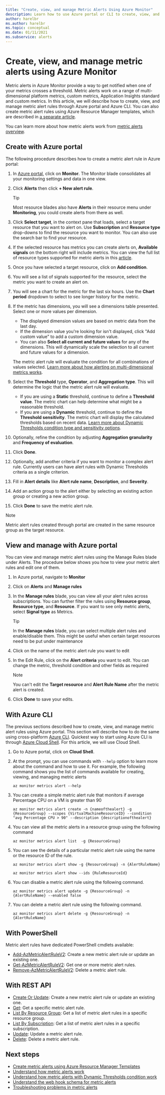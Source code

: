 ```yaml
---
title: "Create, view, and manage Metric Alerts Using Azure Monitor"
description: Learn how to use Azure portal or CLI to create, view, and manage metric alert rules.
author: harelbr
ms.author: harelbr
ms.topic: conceptual
ms.date: 01/11/2021
ms.subservice: alerts
---
```

# Create, view, and manage metric alerts using Azure Monitor

Metric alerts in Azure Monitor provide a way to get notified when one of your metrics crosses a threshold. Metric alerts work on a range of multi-dimensional platform metrics, custom metrics, Application Insights standard and custom metrics. In this article, we will describe how to create, view, and manage metric alert rules through Azure portal and Azure CLI. You can also create metric alert rules using Azure Resource Manager templates, which are described in [a separate article](../platform/alerts-metric-create-templates.md).

You can learn more about how metric alerts work from [metric alerts overview](../platform/alerts-metric-overview.md).

## Create with Azure portal

The following procedure describes how to create a metric alert rule in Azure portal:

1. In [Azure portal](https://portal.azure.com), click on **Monitor**. The Monitor blade consolidates all your monitoring settings and data in one view.

2. Click **Alerts** then click **+ New alert rule**.

    > [!TIP]
    > Most resource blades also have **Alerts** in their resource menu under **Monitoring**, you could create alerts from there as well.

3. Click **Select target**, in the context pane that loads, select a target resource that you want to alert on. Use **Subscription** and **Resource type** drop-downs to find the resource you want to monitor. You can also use the search bar to find your resource.

4. If the selected resource has metrics you can create alerts on, **Available signals** on the bottom right will include metrics. You can view the full list of resource types supported for metric alerts in this [article](../platform/alerts-metric-near-real-time.md#metrics-and-dimensions-supported).

5. Once you have selected a target resource, click on **Add condition**.

6. You will see a list of signals supported for the resource, select the metric you want to create an alert on.

7. You will see a chart for the metric for the last six hours. Use the **Chart period** dropdown to select to see longer history for the metric.

8. If the metric has dimensions, you will see a dimensions table presented. Select one or more values per dimension.
    - The displayed dimension values are based on metric data from the last day.
    - If the dimension value you're looking for isn't displayed, click "Add custom value" to add a custom dimension value.
    - You can also **Select all current and future values** for any of the dimensions. This will dynamically scale the selection to all current and future values for a dimension.

    The metric alert rule will evaluate the condition for all combinations of values selected. [Learn more about how alerting on multi-dimensional metrics works](../platform/alerts-metric-overview.md).

9. Select the **Threshold** type, **Operator**, and **Aggregation type**. This will determine the logic that the metric alert rule will evaluate.
    - If you are using a **Static** threshold, continue to define a **Threshold value**. The metric chart can help determine what might be a reasonable threshold.
    - If you are using a **Dynamic** threshold, continue to define the **Threshold sensitivity**. The metric chart will display the calculated thresholds based on recent data. [Learn more about Dynamic Thresholds condition type and sensitivity options](../alerts/alerts-dynamic-thresholds.md).

10. Optionally, refine the condition by adjusting **Aggregation granularity** and **Frequency of evaluation**. 

11. Click **Done**.

12. Optionally, add another criteria if you want to monitor a complex alert rule. Currently users can have alert rules with Dynamic Thresholds criteria as a single criterion.

13. Fill in **Alert details** like **Alert rule name**, **Description**, and **Severity**.

14. Add an action group to the alert either by selecting an existing action group or creating a new action group.

15. Click **Done** to save the metric alert rule.

> [!NOTE]
> Metric alert rules created through portal are created in the same resource group as the target resource.

## View and manage with Azure portal

You can view and manage metric alert rules using the Manage Rules blade under Alerts. The procedure below shows you how to view your metric alert rules and edit one of them.

1. In Azure portal, navigate to **Monitor**

2. Click on **Alerts** and **Manage rules**

3. In the **Manage rules** blade, you can view all your alert rules across subscriptions. You can further filter the rules using  **Resource group**, **Resource type**, and **Resource**. If you want to see only metric alerts, select **Signal type** as Metrics.

    > [!TIP]
    > In the **Manage rules** blade, you can select multiple alert rules and enable/disable them. This might be useful when certain target resources need to be put under maintenance

4. Click on the name of the metric alert rule you want to edit

5. In the Edit Rule, click on the **Alert criteria** you want to edit. You can change the metric, threshold condition and other fields as required

    > [!NOTE]
    > You can't edit the **Target resource** and **Alert Rule Name** after the metric alert is created.

6. Click **Done** to save your edits.


## With Azure CLI

The previous sections described how to create, view, and manage metric alert rules using Azure portal. This section will describe how to do the same using cross-platform [Azure CLI](/cli/azure/get-started-with-azure-cli?view=azure-cli-latest). Quickest way to start using Azure CLI is through [Azure Cloud Shell](../../cloud-shell/overview.md?view=azure-cli-latest). For this article, we will use Cloud Shell.

1. Go to Azure portal, click on **Cloud Shell**.

2. At the prompt, you can use commands with ``--help`` option to learn more about the command and how to use it. For example, the following command shows you the list of commands available for creating, viewing, and managing metric alerts

    ```azurecli
    az monitor metrics alert --help
    ```

3. You can create a simple metric alert rule that monitors if average Percentage CPU on a VM is greater than 90

    ```azurecli
    az monitor metrics alert create -n {nameofthealert} -g {ResourceGroup} --scopes {VirtualMachineResourceID} --condition "avg Percentage CPU > 90" --description {descriptionofthealert}
    ```

4. You can view all the metric alerts in a resource group using the following command

    ```azurecli
    az monitor metrics alert list  -g {ResourceGroup}
    ```

5. You can see the details of a particular metric alert rule using the name or the resource ID of the rule.

    ```azurecli
    az monitor metrics alert show -g {ResourceGroup} -n {AlertRuleName}
    ```

    ```azurecli
    az monitor metrics alert show --ids {RuleResourceId}
    ```

6. You can disable a metric alert rule using the following command.

    ```azurecli
    az monitor metrics alert update -g {ResourceGroup} -n {AlertRuleName} --enabled false
    ```

7. You can delete a metric alert rule using the following command.

    ```azurecli
    az monitor metrics alert delete -g {ResourceGroup} -n {AlertRuleName}
    ```

## With PowerShell

Metric alert rules have dedicated PowerShell cmdlets available:

- [Add-AzMetricAlertRuleV2](/powershell/module/az.monitor/add-azmetricalertrulev2): Create a new metric alert rule or update an existing one.
- [Get-AzMetricAlertRuleV2](/powershell/module/az.monitor/get-azmetricalertrulev2): Get one or more metric alert rules.
- [Remove-AzMetricAlertRuleV2](/powershell/module/az.monitor/remove-azmetricalertrulev2): Delete a metric alert rule.

## With REST API

- [Create Or Update](/rest/api/monitor/metricalerts/createorupdate): Create a new metric alert rule or update an existing one.
- [Get](/rest/api/monitor/metricalerts/get): Get a specific metric alert rule.
- [List By Resource Group](/rest/api/monitor/metricalerts/listbyresourcegroup): Get a list of metric alert rules in a specific resource group.
- [List By Subscription](/rest/api/monitor/metricalerts/listbysubscription): Get a list of metric alert rules in a specific subscription.
- [Update](/rest/api/monitor/metricalerts/update): Update a metric alert rule.
- [Delete](/rest/api/monitor/metricalerts/delete): Delete a metric alert rule.

## Next steps

- [Create metric alerts using Azure Resource Manager Templates](../platform/alerts-metric-create-templates.md)
- [Understand how metric alerts work](../platform/alerts-metric-overview.md)
- [Understand how metric alerts with Dynamic Thresholds condition work](../alerts/alerts-dynamic-thresholds.md)
- [Understand the web hook schema for metric alerts](../platform/alerts-metric-near-real-time.md#payload-schema)
- [Troubleshooting problems in metric alerts](../platform/alerts-troubleshoot-metric.md)
